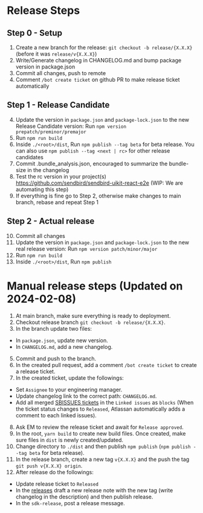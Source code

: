 # Release Steps

## Step 0 - Setup
1. Create a new branch for the release: `git checkout -b release/{X.X.X}` (before it was `release/v{X.X.X}`) 
2. Write/Generate changelog in CHANGELOG.md and bump package version in package.json
3. Commit all changes, push to remote
4. Comment `/bot create ticket` on github PR to make release ticket automatically

## Step 1 - Release Candidate
4. Update the version in `package.json` and `package-lock.json` to the new Release Candidate version: Run `npm version prepatch/preminor/premajor`
5. Run `npm run build`
6. Inside `./<root>/dist`, Run `npm publish --tag beta` for beta release. You can also use `npm publish --tag <next | rc>` for other release candidates
7. Commit .bundle_analysis.json, encouraged to summarize the bundle-size in the changelog
8. Test the rc version in your project(s) https://github.com/sendbird/sendbird-uikit-react-e2e (WIP: We are automating this step)
9. If everything is fine go to Step 2, otherwise make changes to main branch, rebase and repeat Step 1

## Step 2 - Actual release
10. Commit all changes
11. Update the version in `package.json` and `package-lock.json` to the new real release version: Run `npm version patch/minor/major`
12. Run `npm run build`
13. Inside `./<root>/dist`, Run `npm publish`

# Manual release steps (Updated on 2024-02-08)
1. At main branch, make sure everything is ready to deployment.
2. Checkout release branch `git checkout -b release/{X.X.X}`.
3. In the branch update two files:
  - In `package.json`, update new version. 
  - In `CHANGELOG.md`, add a new changelog.
5. Commit and push to the branch.
6. In the created pull request, add a comment `/bot create ticket` to create a release ticket.
7. In the created ticket, update the followings:
  - Set `Assignee` to your engineering manager.
  - Update changelog link to the correct path: `CHANGELOG.md`.
  - Add all merged [SBISSUES tickets](https://sendbird.atlassian.net/jira/dashboards/11202?maximized=25045) in the `Linked issues` as `blocks` (When the ticket status changes to `Released`, Atlassan automatically adds a comment to each linked issues).
8. Ask EM to review the release ticket and await for `Release approved`.
9. In the root, `yarn build` to create new build files. Once created, make sure files in `dist` is newly created/updated.
10. Change directory to `./dist` and then publish `npm publish` (`npm publish --tag beta` for beta release).
11. In the release branch, create a new tag `v{X.X.X}` and the push the tag `git push v{X.X.X} origin`.
12. After release do the followings:
  - Update release ticket to `Released`
  - In the [releases](https://github.com/sendbird/sendbird-uikit-react/releases) draft a new release note with the new tag (write changelog in the description) and then publish release.
  - In the `sdk-release`, post a release message.
